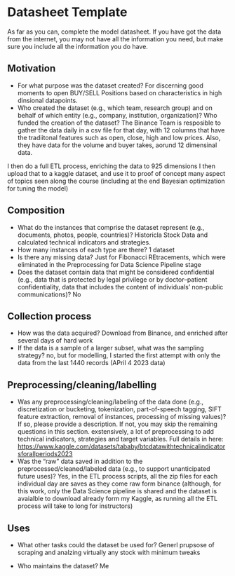 # Datasheet Template

As far as you can, complete the model datasheet. If you have got the data from the internet, you may not have all the information you need, but make sure you include all the information you do have. 

## Motivation

- For what purpose was the dataset created? 
For discerning good moments to open BUY/SELL Positions based on characteristics in high dinsional datapoints.
- Who created the dataset (e.g., which team, research group) and on behalf of which entity (e.g., company, institution, organization)? Who funded the creation of the dataset?
The Binance Team is resposible to gather the data daily in a csv file for that day, with 12 columns that have the tradiitonal features such as open, close, high and low prices. Also, they have data for the volume and buyer takes, aorund 12 dimensinal data. 

I then do a full ETL process, enriching the data to 925 dimensions
I then upload that to a kaggle dataset, and use it to proof of concept many aspect of topics seen along the course (including at the end Bayesian optimization for tuning the model)

 
## Composition

- What do the instances that comprise the dataset represent (e.g., documents, photos, people, countries)? 
Historicla Stock Data and calculated technical indicators and strategies.
- How many instances of each type are there? 
1 dataset
- Is there any missing data?
Just for Fibonacci REtracements, which were eliminated in the Preprocessing for Data Science Pipeline stage
- Does the dataset contain data that might be considered confidential (e.g., data that is protected by legal privilege or by    doctor–patient confidentiality, data that includes the content of individuals’ non-public communications)?
No
## Collection process

- How was the data acquired? 
Download from Binance, and enriched after several days of hard work
- If the data is a sample of a larger subset, what was the sampling strategy? 
no, but for modelling, I started the first attempt with only the data from the last 1440 records (APril 4 2023 data)

## Preprocessing/cleaning/labelling

- Was any preprocessing/cleaning/labeling of the data done (e.g., discretization or bucketing, tokenization, part-of-speech tagging, SIFT feature extraction, removal of instances, processing of missing values)? If so, please provide a description. If not, you may skip the remaining questions in this section. 
exstensively, a lot of preprocessing to add technical indicators, strategies and target variables. Full details in here:
https://www.kaggle.com/datasets/tababy/btcdatawithtechnicalindicatorsforallperiods2023
- Was the “raw” data saved in addition to the preprocessed/cleaned/labeled data (e.g., to support unanticipated future uses)? 
Yes, in the ETL process scripts, all the zip files for each individual day are saves as they come raw form binance (although, for this work, only the Data Science pipeline is shared and the dataset is avaialble to download already form my Kaggle, as running all the ETL process will take to long for instructors)
## Uses

- What other tasks could the dataset be used for? 
Generl prupsose of scraping and analzing virtually any stock with minimum tweaks



- Who maintains the dataset?
Me
